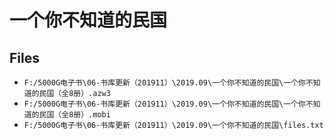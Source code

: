 # 一个你不知道的民国

## Files

- `F:/5000G电子书\06-书库更新（201911）\2019.09\一个你不知道的民国\一个你不知道的民国（全8册）.azw3`
- `F:/5000G电子书\06-书库更新（201911）\2019.09\一个你不知道的民国\一个你不知道的民国（全8册）.mobi`
- `F:/5000G电子书\06-书库更新（201911）\2019.09\一个你不知道的民国\files.txt`
